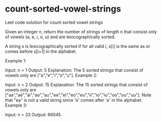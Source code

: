 # count-sorted-vowel-strings
Leet code solution for count sorted vowel strings

Given an integer n, return the number of strings of length n that consist only of vowels (a, e, i, o, u) and are lexicographically sorted.

A string s is lexicographically sorted if for all valid i, s[i] is the same as or comes before s[i+1] in the alphabet.

Example 1:

Input: n = 1
Output: 5
Explanation: The 5 sorted strings that consist of vowels only are ["a","e","i","o","u"].
Example 2:

Input: n = 2
Output: 15
Explanation: The 15 sorted strings that consist of vowels only are
["aa","ae","ai","ao","au","ee","ei","eo","eu","ii","io","iu","oo","ou","uu"].
Note that "ea" is not a valid string since 'e' comes after 'a' in the alphabet.
Example 3:

Input: n = 33
Output: 66045
